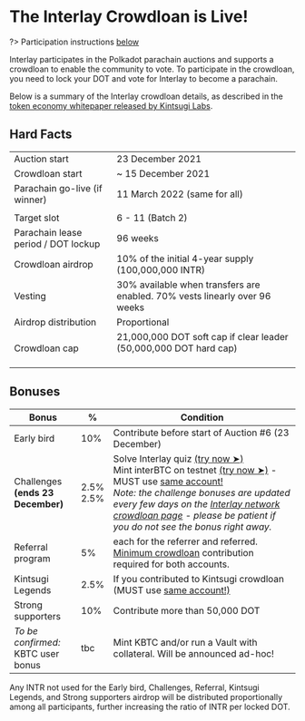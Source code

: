 # The Interlay Crowdloan is Live!

?> Participation instructions [below](/interlay/crowdloans?id=participating-in-the-crowdloan)

Interlay participates in the Polkadot parachain auctions and supports a crowdloan to enable the community to vote.
To participate in the crowdloan, you need to lock your DOT and vote for Interlay to become a parachain.

Below is a summary of the Interlay crowdloan details, as described in the [token economy whitepaper released by Kintsugi Labs](https://raw.githubusercontent.com/interlay/whitepapers/master/Interlay_Token_Economy.pdf).

## Hard Facts

<table>
<tbody>
  <tr>
    <td>Auction start</td>
    <td>23 December 2021</td>
  </tr>
  <tr>
    <td>Crowdloan start</td>
    <td>~ 15 December 2021</td>
  </tr>
  <tr>
    <td>Parachain go-live (if winner)</td>
    <td>11 March 2022 (same for all)</td>
  </tr>
  <tr>
    <td></td>
    <td></td>
  </tr>
  <tr>
    <td>Target slot</td>
    <td>6 - 11 (Batch 2)</td>
  </tr>
  <tr>
    <td>Parachain lease period / DOT lockup </td>
    <td>96 weeks</td>
  </tr>
  <tr>
    <td>Crowdloan airdrop</td>
    <td>10% of the initial 4-year supply (100,000,000 INTR)</td>
  </tr>
  <tr>
    <td>Vesting</td>
    <td>30% available when transfers are enabled. 70% vests linearly over 96 weeks</td>
  </tr>
  <tr>
    <td>Airdrop distribution</td>
    <td>Proportional</td>
  </tr>
  <tr>
    <td>Crowdloan cap</td>
    <td>21,000,000 DOT soft cap if clear leader<br>(50,000,000 DOT hard cap) <br><br></td>
  </tr>
</tbody>
</table>

## Bonuses

<table>
<thead>
  <tr>
    <th>Bonus</th>
    <th>%</th>
    <th>Condition</th>
  </tr>
</thead>
<tbody>
  <tr>
    <td>Early bird</td>
    <td>10% </td>
    <td>Contribute before start of Auction #6 (23 December)</td>
  </tr>
  <tr>
    <td>Challenges <br> <b>(ends 23 December)</b></td>
    <td>2.5% <br>2.5% </td>
    <td>Solve Interlay quiz <a href="https://interlay.typeform.com/InterlayQuiz">(try now &#10148;)</a> <br>Mint interBTC on testnet <a href="https://testnet.interlay.io/">(try now &#10148;)</a> - MUST use <a href="https://wiki.polkadot.network/docs/learn-accounts">same account!</a><br><i>Note: the challenge bonuses are updated every few days on the <a href="https://crowdloan.interlay.io/">Interlay network crowdloan page</a> - please be patient if you do not see the bonus right away.</i> </td>
  </tr>
  <tr>
    <td>Referral program</td>
    <td>5% </td>
    <td>each for the referrer and referred. <a href="https://wiki.polkadot.network/docs/learn-crowdloans#supporting-a-crowdloan-campaign">Minimum crowdloan</a> contribution required for both accounts.</td>
  </tr>
  <tr>
    <td>Kintsugi Legends</td>
    <td>2.5% </td>
    <td>If you contributed to Kintsugi crowdloan (MUST use <a href="https://wiki.polkadot.network/docs/learn-accounts">same account!)</td>
  </tr>
    <tr>
    <td>Strong supporters</td>
    <td>10% </td>
    <td>Contribute more than 50,000 DOT</td>
  </tr>
  <tr>
    <td><i>To be confirmed:</i><br/>KBTC user bonus</td>
    <td>tbc</td>
    <td>Mint KBTC and/or run a Vault with collateral. Will be announced ad-hoc!</td>
  </tr>
</tbody>
</table>

Any INTR not used for the Early bird, Challenges, Referral, Kintsugi Legends, and Strong supporters airdrop will be distributed proportionally among all participants, further increasing the ratio of INTR per locked DOT.
